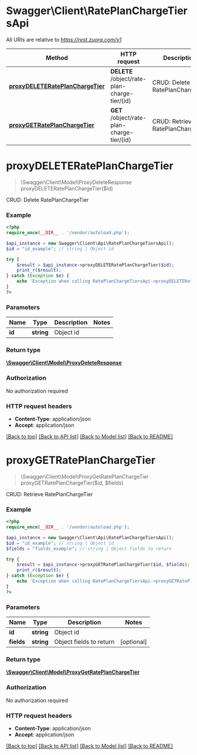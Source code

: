 # Swagger\Client\RatePlanChargeTiersApi

All URIs are relative to *https://rest.zuora.com/v1*

Method | HTTP request | Description
------------- | ------------- | -------------
[**proxyDELETERatePlanChargeTier**](RatePlanChargeTiersApi.md#proxyDELETERatePlanChargeTier) | **DELETE** /object/rate-plan-charge-tier/{id} | CRUD: Delete RatePlanChargeTier
[**proxyGETRatePlanChargeTier**](RatePlanChargeTiersApi.md#proxyGETRatePlanChargeTier) | **GET** /object/rate-plan-charge-tier/{id} | CRUD: Retrieve RatePlanChargeTier


# **proxyDELETERatePlanChargeTier**
> \Swagger\Client\Model\ProxyDeleteResponse proxyDELETERatePlanChargeTier($id)

CRUD: Delete RatePlanChargeTier



### Example
```php
<?php
require_once(__DIR__ . '/vendor/autoload.php');

$api_instance = new Swagger\Client\Api\RatePlanChargeTiersApi();
$id = "id_example"; // string | Object id

try {
    $result = $api_instance->proxyDELETERatePlanChargeTier($id);
    print_r($result);
} catch (Exception $e) {
    echo 'Exception when calling RatePlanChargeTiersApi->proxyDELETERatePlanChargeTier: ', $e->getMessage(), PHP_EOL;
}
?>
```

### Parameters

Name | Type | Description  | Notes
------------- | ------------- | ------------- | -------------
 **id** | **string**| Object id |

### Return type

[**\Swagger\Client\Model\ProxyDeleteResponse**](../Model/ProxyDeleteResponse.md)

### Authorization

No authorization required

### HTTP request headers

 - **Content-Type**: application/json
 - **Accept**: application/json

[[Back to top]](#) [[Back to API list]](../../README.md#documentation-for-api-endpoints) [[Back to Model list]](../../README.md#documentation-for-models) [[Back to README]](../../README.md)

# **proxyGETRatePlanChargeTier**
> \Swagger\Client\Model\ProxyGetRatePlanChargeTier proxyGETRatePlanChargeTier($id, $fields)

CRUD: Retrieve RatePlanChargeTier



### Example
```php
<?php
require_once(__DIR__ . '/vendor/autoload.php');

$api_instance = new Swagger\Client\Api\RatePlanChargeTiersApi();
$id = "id_example"; // string | Object id
$fields = "fields_example"; // string | Object fields to return

try {
    $result = $api_instance->proxyGETRatePlanChargeTier($id, $fields);
    print_r($result);
} catch (Exception $e) {
    echo 'Exception when calling RatePlanChargeTiersApi->proxyGETRatePlanChargeTier: ', $e->getMessage(), PHP_EOL;
}
?>
```

### Parameters

Name | Type | Description  | Notes
------------- | ------------- | ------------- | -------------
 **id** | **string**| Object id |
 **fields** | **string**| Object fields to return | [optional]

### Return type

[**\Swagger\Client\Model\ProxyGetRatePlanChargeTier**](../Model/ProxyGetRatePlanChargeTier.md)

### Authorization

No authorization required

### HTTP request headers

 - **Content-Type**: application/json
 - **Accept**: application/json

[[Back to top]](#) [[Back to API list]](../../README.md#documentation-for-api-endpoints) [[Back to Model list]](../../README.md#documentation-for-models) [[Back to README]](../../README.md)

